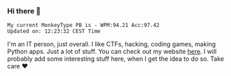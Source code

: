 ### Hi there 👋
<!-- PB START -->
```
My current MonkeyType PB is - WPM:94.21 Acc:97.42
Updated on: 12:23:32 CEST Time
```
<!-- PB END -->
I'm an IT person, just overall. I like CTFs, hacking, coding games, making Python apps. Just a lot of stuff.
You can check out my website [here](https://skill3472.github.io/).
I will probably add some interesting stuff here, when I get the idea to do so. Take care ❤️
